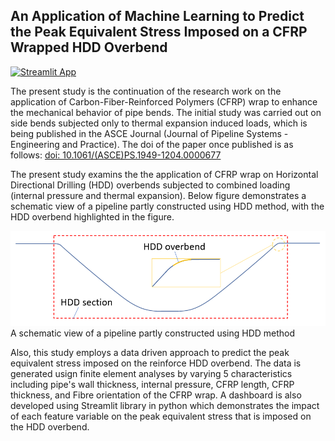 ## An Application of Machine Learning to Predict the Peak Equivalent Stress Imposed on a CFRP Wrapped HDD Overbend
[![Streamlit App](https://static.streamlit.io/badges/streamlit_badge_black_white.svg)](https://share.streamlit.io/farhad-davaripour/cfrp_reinforced_hdd_overbend/main/my_app/Homepage.py)   

The present study is the continuation of the research work on the application of Carbon-Fiber-Reinforced Polymers (CFRP) wrap to enhance the mechanical behavior of pipe bends. The initial study was carried out on side bends subjected only to thermal expansion induced loads, which is  being published in the ASCE Journal (Journal of Pipeline Systems - Engineering and Practice). The doi of the paper once published is as follows: [doi: 10.1061/(ASCE)PS.1949-1204.0000677](10.1061/(ASCE)PS.1949-1204.0000677)

The present study examins the the application of CFRP wrap on Horizontal Directional Drilling (HDD) overbends subjected to combined loading (internal pressure and thermal expansion). Below figure demonstrates a schematic view of a pipeline partly constructed using HDD method, with the HDD overbend highlighted in the figure.

![Figure](https://github.com/Farhad-Davaripour/CFRP_Reinforced_HDD_overbend/blob/main/HDD-Schematic.png?raw=true)
                     A schematic view of a pipeline partly constructed using HDD method

Also, this study employs a data driven approach to predict the peak equivalent stress imposed on the reinforce HDD overbend. The data is generated usign finite element analyses by varying 5 characteristics including pipe's wall thickness, internal pressure, CFRP length, CFRP thickness, and Fibre orientation of the CFRP wrap. A dashboard is also developed using Streamlit library in python which demonstrates the impact of each feature variable on the peak equivalent stress that is imposed on the HDD overbend.
